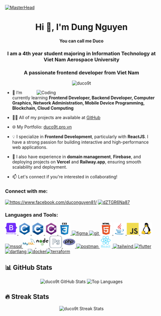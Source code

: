 [![MasterHead](https://1.bp.blogspot.com/-7A4WynwLsMw/XbBpCXG8fHI/AAAAAAAAMt4/uOa1bpLskYgrwGbllhSu2SDj_Mig8SXJQCLcBGAsYHQ/s1600/2000_600px.gif)](https://rishavchanda.io)
<h1 align="center">Hi 👋, I'm Dung Nguyen</h1>
<h4 align="center">You can call me Duco</h4>
<h3 align="center">I am a 4th year student majoring in Information Technology at Viet Nam Aerospace University</h3>
<h3 align="center">A passionate frontend developer from Viet Nam</h3>

<p align="center" width="2000" height="100"> <img width="200" src="https://komarev.com/ghpvc/?username=duco9t&label=Profile%20views&color=0e75b6&style=flat" alt="duco9t" /></p>

<img align="right" alt="Coding" width="400" src="https://media3.giphy.com/media/qgQUggAC3Pfv687qPC/giphy.gif?cid=ecf05e47fyhodj0dgo73vnsv8bpmt7b471oe3ufyxbhnysji&ep=v1_gifs_search&rid=giphy.gif&ct=g">

- 🌱 I’m currently learning **Frontend Developer, Backend Developer, Computer Graphics, Network Administration, Mobile Device Programming, Blockchain, Cloud Computing**  

- 👨‍💻 All of my projects are available at [GitHub](https://github.com/duco9t)  

- 🌐 My Portfolio: [duco9t.pro.vn](https://duco9t.pro.vn/)  

- 💡 I specialize in **Frontend Development**, particularly with **ReactJS**. I have a strong passion for building interactive and high-performance web applications.  

- 🚀 I also have experience in **domain management**, **Firebase**, and deploying projects on **Vercel** and **Railway.app**, ensuring smooth scalability and deployment.  

- 📫 Let's connect if you're interested in collaborating!

<h3 align="left">Connect with me:</h3>
<p align="left">
<a href="https://www.facebook.com/duconguyen81/" target="blank"><img align="center" src="https://raw.githubusercontent.com/rahuldkjain/github-profile-readme-generator/master/src/images/icons/Social/facebook.svg" alt="https://www.facebook.com/duconguyen81/" height="30" width="40" /></a>
<a href="https://discord.gg/dZTGR6Na87" target="blank"><img align="center" src="https://www.svgrepo.com/show/331368/discord-v2.svg" alt="dZTGR6Na87" height="30" width="40" /></a>
</p> 

<h3 align="left">Languages and Tools:</h3>
<p align="left"> <a href="https://getbootstrap.com" target="_blank" rel="noreferrer"> <img src="https://raw.githubusercontent.com/devicons/devicon/master/icons/bootstrap/bootstrap-plain-wordmark.svg" alt="bootstrap" width="40" height="40"/> </a> <a href="https://www.cprogramming.com/" target="_blank" rel="noreferrer"> <img src="https://raw.githubusercontent.com/devicons/devicon/master/icons/c/c-original.svg" alt="c" width="40" height="40"/> </a> <a href="https://www.w3schools.com/cpp/" target="_blank" rel="noreferrer"> <img src="https://raw.githubusercontent.com/devicons/devicon/master/icons/cplusplus/cplusplus-original.svg" alt="cplusplus" width="40" height="40"/> </a> <a href="https://www.w3schools.com/cs/" target="_blank" rel="noreferrer"> <img src="https://raw.githubusercontent.com/devicons/devicon/master/icons/csharp/csharp-original.svg" alt="csharp" width="40" height="40"/> </a> <a href="https://www.w3schools.com/css/" target="_blank" rel="noreferrer"> <img src="https://raw.githubusercontent.com/devicons/devicon/master/icons/css3/css3-original-wordmark.svg" alt="css3" width="40" height="40"/> </a> <a href="https://www.figma.com/" target="_blank" rel="noreferrer"> <img src="https://www.vectorlogo.zone/logos/figma/figma-icon.svg" alt="figma" width="40" height="40"/> </a> <a href="https://git-scm.com/" target="_blank" rel="noreferrer"> <img src="https://www.vectorlogo.zone/logos/git-scm/git-scm-icon.svg" alt="git" width="40" height="40"/> </a> <a href="https://www.w3.org/html/" target="_blank" rel="noreferrer"> <img src="https://raw.githubusercontent.com/devicons/devicon/master/icons/html5/html5-original-wordmark.svg" alt="html5" width="40" height="40"/> </a> <a href="https://www.java.com" target="_blank" rel="noreferrer"> <img src="https://raw.githubusercontent.com/devicons/devicon/master/icons/java/java-original.svg" alt="java" width="40" height="40"/> </a> <a href="https://developer.mozilla.org/en-US/docs/Web/JavaScript" target="_blank" rel="noreferrer"> <img src="https://raw.githubusercontent.com/devicons/devicon/master/icons/javascript/javascript-original.svg" alt="javascript" width="40" height="40"/> </a> <a href="https://www.linux.org/" target="_blank" rel="noreferrer"> <img src="https://raw.githubusercontent.com/devicons/devicon/master/icons/linux/linux-original.svg" alt="linux" width="40" height="40"/> </a> <a href="https://www.microsoft.com/en-us/sql-server" target="_blank" rel="noreferrer"> <img src="https://www.svgrepo.com/show/303229/microsoft-sql-server-logo.svg" alt="mssql" width="40" height="40"/> </a> <a href="https://www.mysql.com/" target="_blank" rel="noreferrer"> <img src="https://raw.githubusercontent.com/devicons/devicon/master/icons/mysql/mysql-original-wordmark.svg" alt="mysql" width="40" height="40"/> </a> <a href="https://nodejs.org" target="_blank" rel="noreferrer"> <img src="https://raw.githubusercontent.com/devicons/devicon/master/icons/nodejs/nodejs-original-wordmark.svg" alt="nodejs" width="40" height="40"/> </a> <a href="https://www.photoshop.com/en" target="_blank" rel="noreferrer"> <img src="https://raw.githubusercontent.com/devicons/devicon/master/icons/photoshop/photoshop-line.svg" alt="photoshop" width="40" height="40"/> </a> <a href="https://www.php.net" target="_blank" rel="noreferrer"> <img src="https://raw.githubusercontent.com/devicons/devicon/master/icons/php/php-original.svg" alt="php" width="40" height="40"/> </a> <a href="https://postman.com" target="_blank" rel="noreferrer"> <img src="https://www.vectorlogo.zone/logos/getpostman/getpostman-icon.svg" alt="postman" width="40" height="40"/> </a> <a href="https://reactjs.org/" target="_blank" rel="noreferrer"> <img src="https://raw.githubusercontent.com/devicons/devicon/master/icons/react/react-original-wordmark.svg" alt="react" width="40" height="40"/> </a> <a href="https://tailwindcss.com/" target="_blank" rel="noreferrer"> <img src="https://www.vectorlogo.zone/logos/tailwindcss/tailwindcss-icon.svg" alt="tailwind" width="40" height="40"/> </a> <a href="https://flutter.dev/" target="_blank" rel="noreferrer"> <img src="https://www.svgrepo.com/show/353751/flutter.svg" alt="flutter" width="40" height="40"/>  </a> </a> <a href="https://pub.dev/" target="_blank" rel="noreferrer"> <img src="https://www.svgrepo.com/show/373546/dartlang.svg" alt="dartlang" width="40" height="40"/>  </a><a href="https://www.docker.com/" target="_blank" rel="noreferrer"><img src="https://www.vectorlogo.zone/logos/docker/docker-icon.svg" alt="docker" width="40" height="40"/></a><a href="https://www.terraform.io/" target="_blank" rel="noreferrer"><img src="https://www.vectorlogo.zone/logos/terraformio/terraformio-icon.svg" alt="terraform" width="40" height="40"/></a></p>

## 📊 GitHub Stats
<div align="center">
    <img height="200" src="https://github-readme-stats.vercel.app/api?username=duco9t&show_icons=true&theme=radical" alt="duco9t GitHub Stats"/>
    <img height="200" src="https://github-readme-stats.vercel.app/api/top-langs/?username=duco9t&layout=compact&theme=radical" alt="Top Languages"/>
</div>

## 🔥 Streak Stats
<div align="center">
    <img src="https://github-readme-streak-stats.herokuapp.com/?user=duco9t" alt="duco9t Streak Stats"/>
</div>










